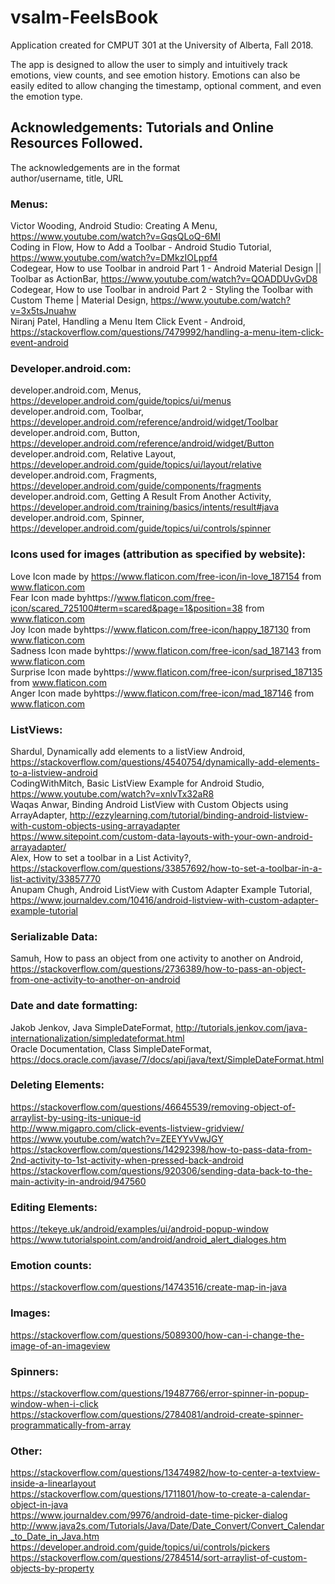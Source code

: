 # vsalm-FeelsBook

Application created for CMPUT 301 at the University of Alberta, Fall 2018.   
  
The app is designed to allow the user to simply and intuitively track emotions, view counts, and see emotion history. Emotions can also be easily edited to allow changing the timestamp, optional comment, and even the emotion type.   

## Acknowledgements: Tutorials and Online Resources Followed. 

The acknowledgements are in the format  
  author/username, title, URL  

### Menus:
Victor Wooding, Android Studio: Creating A Menu, https://www.youtube.com/watch?v=GqsQLoQ-6MI   
Coding in Flow,  How to Add a Toolbar - Android Studio Tutorial, https://www.youtube.com/watch?v=DMkzIOLppf4   
Codegear, How to use Toolbar in android Part 1 - Android Material Design || Toolbar as ActionBar, https://www.youtube.com/watch?v=QOADDUvGvD8   
Codegear, How to use Toolbar in android Part 2 - Styling the Toolbar with Custom Theme | Material Design, https://www.youtube.com/watch?v=3x5tsJnuahw   
Niranj Patel, Handling a Menu Item Click Event - Android, https://stackoverflow.com/questions/7479992/handling-a-menu-item-click-event-android   
 
### Developer.android.com:
developer.android.com, Menus, https://developer.android.com/guide/topics/ui/menus   
developer.android.com, Toolbar, https://developer.android.com/reference/android/widget/Toolbar   
developer.android.com, Button, https://developer.android.com/reference/android/widget/Button   
developer.android.com, Relative Layout, https://developer.android.com/guide/topics/ui/layout/relative   
developer.android.com, Fragments, https://developer.android.com/guide/components/fragments   
developer.android.com, Getting A Result From Another Activity, https://developer.android.com/training/basics/intents/result#java   
developer.android.com, Spinner, https://developer.android.com/guide/topics/ui/controls/spinner  

### Icons used for images (attribution as specified by website):  
Love Icon made by https://www.flaticon.com/free-icon/in-love_187154  from www.flaticon.com  
Fear Icon made byhttps://www.flaticon.com/free-icon/scared_725100#term=scared&page=1&position=38  from www.flaticon.com  
Joy Icon made byhttps://www.flaticon.com/free-icon/happy_187130  from www.flaticon.com  
Sadness Icon made byhttps://www.flaticon.com/free-icon/sad_187143  from www.flaticon.com  
Surprise Icon made byhttps://www.flaticon.com/free-icon/surprised_187135  from www.flaticon.com  
Anger Icon made byhttps://www.flaticon.com/free-icon/mad_187146  from www.flaticon.com  


### ListViews:
Shardul, Dynamically add elements to a listView Android, https://stackoverflow.com/questions/4540754/dynamically-add-elements-to-a-listview-android   
CodingWithMitch, Basic ListView Example for Android Studio, https://www.youtube.com/watch?v=xnlvTx32aR8   
Waqas Anwar, Binding Android ListView with Custom Objects using ArrayAdapter, http://ezzylearning.com/tutorial/binding-android-listview-with-custom-objects-using-arrayadapter   
https://www.sitepoint.com/custom-data-layouts-with-your-own-android-arrayadapter/   
Alex, How to set a toolbar in a List Activity?, https://stackoverflow.com/questions/33857692/how-to-set-a-toolbar-in-a-list-activity/33857770   
Anupam Chugh, Android ListView with Custom Adapter Example Tutorial, https://www.journaldev.com/10416/android-listview-with-custom-adapter-example-tutorial   


### Serializable Data:
Samuh, How to pass an object from one activity to another on Android, https://stackoverflow.com/questions/2736389/how-to-pass-an-object-from-one-activity-to-another-on-android  

### Date and date formatting:
Jakob Jenkov, Java SimpleDateFormat, http://tutorials.jenkov.com/java-internationalization/simpledateformat.html  
Oracle Documentation, Class SimpleDateFormat, https://docs.oracle.com/javase/7/docs/api/java/text/SimpleDateFormat.html  

### Deleting Elements:
https://stackoverflow.com/questions/46645539/removing-object-of-arraylist-by-using-its-unique-id   
http://www.migapro.com/click-events-listview-gridview/  
https://www.youtube.com/watch?v=ZEEYYvVwJGY   
https://stackoverflow.com/questions/14292398/how-to-pass-data-from-2nd-activity-to-1st-activity-when-pressed-back-android   
https://stackoverflow.com/questions/920306/sending-data-back-to-the-main-activity-in-android/947560   

### Editing Elements:
https://tekeye.uk/android/examples/ui/android-popup-window   
https://www.tutorialspoint.com/android/android_alert_dialoges.htm   

### Emotion counts:
https://stackoverflow.com/questions/14743516/create-map-in-java   

### Images:
https://stackoverflow.com/questions/5089300/how-can-i-change-the-image-of-an-imageview   

### Spinners:
https://stackoverflow.com/questions/19487766/error-spinner-in-popup-window-when-i-click   
https://stackoverflow.com/questions/2784081/android-create-spinner-programmatically-from-array     

### Other:
https://stackoverflow.com/questions/13474982/how-to-center-a-textview-inside-a-linearlayout   
https://stackoverflow.com/questions/1711801/how-to-create-a-calendar-object-in-java   
https://www.journaldev.com/9976/android-date-time-picker-dialog   
http://www.java2s.com/Tutorials/Java/Date/Date_Convert/Convert_Calendar_to_Date_in_Java.htm   
https://developer.android.com/guide/topics/ui/controls/pickers   
https://stackoverflow.com/questions/2784514/sort-arraylist-of-custom-objects-by-property   
